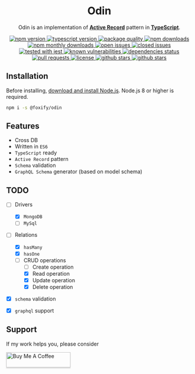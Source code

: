 <div align="center">
	<h1>Odin</h1>
	<p>Odin is an implementation of <a href="https://en.wikipedia.org/wiki/Active_record_pattern" target="_blank"><b>Active Record</b></a> pattern in <a href="https://typescriptlang.com" target="_blank"><b>TypeScript</b></a>.</p>
	<a href="https://www.npmjs.com/package/@foxify/odin" target="_blank">
	   <img src="https://img.shields.io/npm/v/@foxify/odin.svg" alt="npm version">
	</a>
	<a href="https://www.typescriptlang.org" target="_blank">
		<img src="https://img.shields.io/npm/types/@foxify/odin.svg" alt="typescript version">
	</a>
	<a href="http://packagequality.com/#?package=@foxify/odin" target="_blank">
		<img src="http://npm.packagequality.com/shield/@foxify/odin.svg" alt="package quality">
	</a>
	<a href="https://www.npmjs.com/package/@foxify/odin" target="_blank">
		<img src="https://img.shields.io/npm/dt/@foxify/odin.svg" alt="npm downloads">
	</a>
	<a href="https://www.npmjs.com/package/@foxify/odin" target="_blank">
	   <img src="https://img.shields.io/npm/dm/@foxify/odin.svg" alt="npm monthly downloads">
	</a>
	<a href="https://github.com/foxifyjs/odin/issues?q=is%3Aopen+is%3Aissue" target="_blank">
		<img src="https://img.shields.io/github/issues-raw/foxifyjs/odin.svg" alt="open issues">
	</a>
	<a href="https://github.com/foxifyjs/odin/issues?q=is%3Aissue+is%3Aclosed" target="_blank">
		<img src="https://img.shields.io/github/issues-closed-raw/foxifyjs/odin.svg" alt="closed issues">
	</a>
	<a href="https://github.com/facebook/jest" target="_blank">
	   <img src="https://img.shields.io/badge/tested_with-jest-99424f.svg" alt="tested with jest">
	</a>
    <a href="https://snyk.io/test/github/foxifyjs/odin?targetFile=package.json" target="_blank">
		<img src="https://snyk.io/test/github/foxifyjs/odin/badge.svg?targetFile=package.json" alt="known vulnerabilities" data-canonical-src="https://snyk.io/test/github/foxifyjs/odin?targetFile=package.json" style="max-width:100%;">
	</a>
	<a href="https://david-dm.org/foxifyjs/odin" target="_blank">
		<img src="https://david-dm.org/foxifyjs/odin.svg" alt="dependencies status">
	</a>
	<a href="https://github.com/foxifyjs/odin/pulls" target="_blank">
		<img src="https://img.shields.io/badge/PRs-Welcome-brightgreen.svg" alt="pull requests">
	</a>
	<a href="https://github.com/foxifyjs/odin/blob/master/LICENSE" target="_blank">
		<img src="https://img.shields.io/github/license/foxifyjs/odin.svg" alt="license">
	</a>
	<a href="https://github.com/foxifyjs/odin" target="_blank">
		<img src="https://img.shields.io/github/stars/foxifyjs/odin.svg?style=social&label=Stars" alt="github stars">
	</a>
	<a href="https://github.com/foxifyjs/odin" target="_blank">
		<img src="https://img.shields.io/github/forks/foxifyjs/odin.svg?style=social&label=Fork" alt="github stars">
	</a>
	<br>
</div>


## Installation

Before installing, [download and install Node.js](https://nodejs.org/en/download).
Node.js 8 or higher is required.

```bash
npm i -s @foxify/odin
```


## Features

- Cross DB
- Written in `ES6`
- `TypeScript` ready
- `Active Record` pattern
- `Schema` validation
- `GraphQL Schema` generator (based on model schema)


## TODO

- [ ] Drivers
    - [x] `MongoDB`
    - [ ] `MySql`
- [ ] Relations
    - [x] `hasMany`
    - [x] `hasOne`
    - [ ] CRUD operations
        - [ ] Create operation
        - [x] Read operation
        - [x] Update operation
        - [x] Delete operation
- [x] `schema` validation
- [x] `graphql` support


## Support

If my work helps you, please consider

<a href="https://www.buymeacoffee.com/ardalanamini" target="_blank">
	<img src="https://www.buymeacoffee.com/assets/img/custom_images/orange_img.png" alt="Buy Me A Coffee" style="height: 41px !important;width: 174px !important;box-shadow: 0px 3px 2px 0px rgba(190, 190, 190, 0.5) !important;-webkit-box-shadow: 0px 3px 2px 0px rgba(190, 190, 190, 0.5) !important;">
</a>
